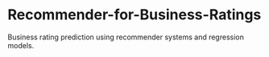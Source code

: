 # Recommender-for-Business-Ratings
Business rating prediction using recommender systems and regression models.
